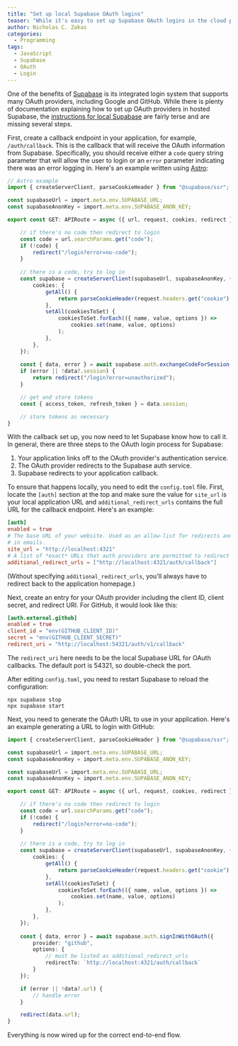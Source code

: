 ```yaml
---
title: "Set up local Supabase OAuth logins"
teaser: "While it's easy to set up Supabase OAuth logins in the cloud product, setting it up for a local development environment is a bit tricky."
author: Nicholas C. Zakas
categories:
  - Programming
tags:
  - JavaScript
  - Supabase
  - OAuth
  - Login
---
```


One of the benefits of [Supabase](https://supabase.com) is its integrated login system that supports many OAuth providers, including Google and GitHub. While there is plenty of documentation explaining how to set up OAuth providers in hosted Supabase, the [instructions for local Supabase](https://supabase.com/docs/guides/local-development/overview#use-auth-locally) are fairly terse and are missing several steps. 

First, create a callback endpoint in your application, for example, `/auth/callback`. This is the callback that will receive the OAuth information from Supabase. Specifically, you should receive either a `code` query string parameter that will allow the user to login or an `error` parameter indicating there was an error logging in. Here's an example written using [Astro](https://astro.build):

```ts
// Astro example
import { createServerClient, parseCookieHeader } from "@supabase/ssr";

const supabaseUrl = import.meta.env.SUPABASE_URL;
const supabaseAnonKey = import.meta.env.SUPABASE_ANON_KEY;

export const GET: APIRoute = async ({ url, request, cookies, redirect }) => {

    // if there's no code then redirect to login
    const code = url.searchParams.get("code");
    if (!code) {
        redirect("/login?error=no-code");
    }
    
    // there is a code, try to log in
    const supabase = createServerClient(supabaseUrl, supabaseAnonKey, {
        cookies: {
            getAll() {
                return parseCookieHeader(request.headers.get("cookie") || "");
            },
            setAll(cookiesToSet) {
                cookiesToSet.forEach(({ name, value, options }) =>
                    cookies.set(name, value, options)
                );
            },
        },
    });
    
    const { data, error } = await supabase.auth.exchangeCodeForSession(code);
    if (error || !data?.session) {
        return redirect("/login?error=unauthorized");
    }

    // get and store tokens
    const { access_token, refresh_token } = data.session;

    // store tokens as necessary
}
```

With the callback set up, you now need to let Supabase know how to call it. In general, there are three steps to the OAuth login process for Supabase:

1. Your application links off to the OAuth provider's authentication service.
2. The OAuth provider redirects to the Supabase auth service.
3. Supabase redirects to your application callback.

To ensure that happens locally, you need to edit the `config.toml` file. First, locate the `[auth]` section at the top and make sure the value for `site_url` is your local application URL and `additional_redirect_urls` contains the full URL for the callback endpoint. Here's an example:

```toml
[auth]
enabled = true
# The base URL of your website. Used as an allow-list for redirects and for constructing URLs used
# in emails.
site_url = "http://localhost:4321"
# A list of *exact* URLs that auth providers are permitted to redirect to post authentication.
additional_redirect_urls = ["http://localhost:4321/auth/callback"]
```

(Without specifying `additional_redirect_urls`, you'll always have to redirect back to the application homepage.)

Next, create an entry for your OAuth provider including the client ID, client secret, and redirect URI. For GitHub, it would look like this:

```toml
[auth.external.github]
enabled = true
client_id = "env(GITHUB_CLIENT_ID)"
secret = "env(GITHUB_CLIENT_SECRET)"
redirect_uri = "http://localhost:54321/auth/v1/callback"
```

The `redirect_uri` here needs to be the local Supabase URL for OAuth callbacks. The default port is 54321, so double-check the port.

After editing `config.toml`, you need to restart Supabase to reload the configuration:

```shell
npx supabase stop
npx supabase start
```

Next, you need to generate the OAuth URL to use in your application. Here's an example generating a URL to login with GitHub:

```ts
import { createServerClient, parseCookieHeader } from "@supabase/ssr";

const supabaseUrl = import.meta.env.SUPABASE_URL;
const supabaseAnonKey = import.meta.env.SUPABASE_ANON_KEY;

const supabaseUrl = import.meta.env.SUPABASE_URL;
const supabaseAnonKey = import.meta.env.SUPABASE_ANON_KEY;

export const GET: APIRoute = async ({ url, request, cookies, redirect }) => {

    // if there's no code then redirect to login
    const code = url.searchParams.get("code");
    if (!code) {
        redirect("/login?error=no-code");
    }
    
    // there is a code, try to log in
    const supabase = createServerClient(supabaseUrl, supabaseAnonKey, {
        cookies: {
            getAll() {
                return parseCookieHeader(request.headers.get("cookie") || "");
            },
            setAll(cookiesToSet) {
                cookiesToSet.forEach(({ name, value, options }) =>
                    cookies.set(name, value, options)
                );
            },
        },
    });
        
    const { data, error } = await supabase.auth.signInWithOAuth({
        provider: "github",
        options: {
            // must be listed as additional_redirect_urls
            redirectTo: `http://localhost:4321/auth/callback`
        }
    });

    if (error || !data?.url) {
        // handle error
    }

    redirect(data.url);
}
```

Everything is now wired up for the correct end-to-end flow.
